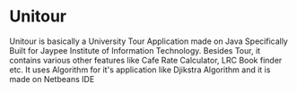 # Unitour


Unitour is basically a University Tour Application made on Java Specifically Built for Jaypee Institute of Information Technology.
Besides Tour, it contains various other features like Cafe Rate Calculator, LRC Book finder etc.
It uses Algorithm for it's application like Djikstra Algorithm and it is made on Netbeans IDE 